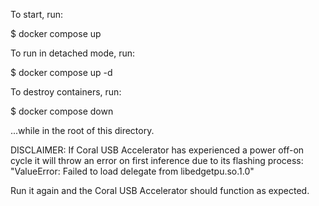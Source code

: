 To start, run:

$ docker compose up

To run in detached mode, run:

$ docker compose up -d


To destroy containers, run:

$ docker compose down


...while in the root of this directory.


DISCLAIMER: If Coral USB Accelerator has experienced a power off-on cycle it will throw an error on first inference due to its flashing process:
"ValueError: Failed to load delegate from libedgetpu.so.1.0"

Run it again and the Coral USB Accelerator should function as expected.